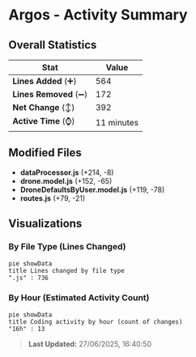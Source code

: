 # Argos - Activity Summary 

## Overall Statistics

| Stat                   | Value                                                             |
| ---------------------- | ----------------------------------------------------------------- |
| **Lines Added** (➕)   | 564                                          |
| **Lines Removed** (➖) | 172                                        |
| **Net Change** (↕)    | 392                |
| **Active Time** (⌚)   | 11 minutes |


## Modified Files
- **dataProcessor.js** (+214, -8)
- **drone.model.js** (+152, -65)
- **DroneDefaultsByUser.model.js** (+119, -78)
- **routes.js** (+79, -21)

## Visualizations

### By File Type (Lines Changed)

```mermaid
pie showData
title Lines changed by file type
".js" : 736
```

### By Hour (Estimated Activity Count)

```mermaid
pie showData
title Coding activity by hour (count of changes)
"16h" : 13
```


> **Last Updated:** 27/06/2025, 16:40:50
